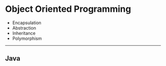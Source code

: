 # Object Oriented Programming
- Encapsulation
- Abstraction
- Inheritance
- Polymorphism

---

## Java